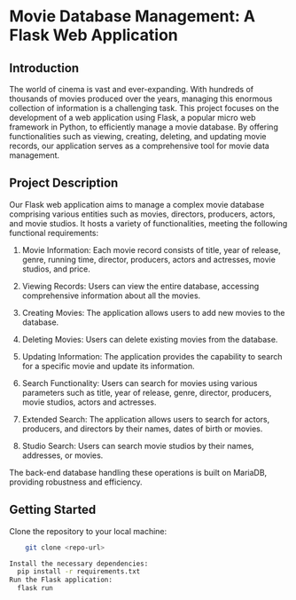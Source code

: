 # Movie Database Management: A Flask Web Application

## Introduction
The world of cinema is vast and ever-expanding. With hundreds of thousands of movies produced over the years, managing this enormous collection of information is a challenging task. This project focuses on the development of a web application using Flask, a popular micro web framework in Python, to efficiently manage a movie database. By offering functionalities such as viewing, creating, deleting, and updating movie records, our application serves as a comprehensive tool for movie data management.

## Project Description
Our Flask web application aims to manage a complex movie database comprising various entities such as movies, directors, producers, actors, and movie studios. It hosts a variety of functionalities, meeting the following functional requirements:

1. Movie Information: Each movie record consists of title, year of release, genre, running time, director, producers, actors and actresses, movie studios, and price.

2. Viewing Records: Users can view the entire database, accessing comprehensive information about all the movies.

3. Creating Movies: The application allows users to add new movies to the database.

4. Deleting Movies: Users can delete existing movies from the database.

5. Updating Information: The application provides the capability to search for a specific movie and update its information.

6. Search Functionality: Users can search for movies using various parameters such as title, year of release, genre, director, producers, movie studios, actors and actresses.

7. Extended Search: The application allows users to search for actors, producers, and directors by their names, dates of birth or movies.

8. Studio Search: Users can search movie studios by their names, addresses, or movies.

The back-end database handling these operations is built on MariaDB, providing robustness and efficiency.

## Getting Started

Clone the repository to your local machine:

```bash
    git clone <repo-url>

Install the necessary dependencies:
  pip install -r requirements.txt
Run the Flask application:
  flask run

